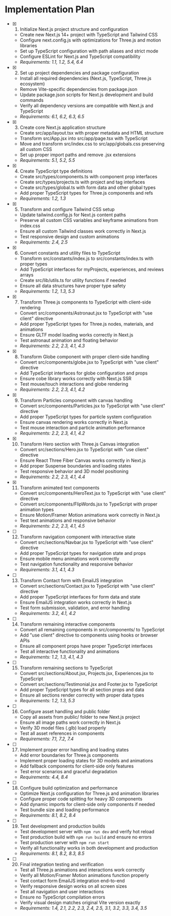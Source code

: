 # Implementation Plan

- [x] 1. Initialize Next.js project structure and configuration

  - Create new Next.js 14+ project with TypeScript and Tailwind CSS
  - Configure next.config.js with optimizations for Three.js and motion libraries
  - Set up TypeScript configuration with path aliases and strict mode
  - Configure ESLint for Next.js and TypeScript compatibility
  - _Requirements: 1.1, 1.2, 5.4, 6.4_

- [x] 2. Set up project dependencies and package configuration

  - Install all required dependencies (Next.js, TypeScript, Three.js ecosystem)
  - Remove Vite-specific dependencies from package.json
  - Update package.json scripts for Next.js development and build commands
  - Verify all dependency versions are compatible with Next.js and TypeScript
  - _Requirements: 6.1, 6.2, 6.3, 6.5_

- [x] 3. Create core Next.js application structure

  - Create src/app/layout.tsx with proper metadata and HTML structure
  - Transform src/App.jsx into src/app/page.tsx with TypeScript
  - Move and transform src/index.css to src/app/globals.css preserving all custom CSS
  - Set up proper import paths and remove .jsx extensions
  - _Requirements: 5.1, 5.2, 5.5_

- [x] 4. Create TypeScript type definitions

  - Create src/types/components.ts with component prop interfaces
  - Create src/types/projects.ts with project and tag interfaces
  - Create src/types/global.ts with form data and other global types
  - Add proper TypeScript types for Three.js components and refs
  - _Requirements: 1.2, 1.3_

- [x] 5. Transform and configure Tailwind CSS setup

  - Update tailwind.config.js for Next.js content paths
  - Preserve all custom CSS variables and keyframe animations from index.css
  - Ensure all custom Tailwind classes work correctly in Next.js
  - Test responsive design and custom animations
  - _Requirements: 2.4, 2.5_

- [x] 6. Convert constants and utility files to TypeScript

  - Transform src/constants/index.js to src/constants/index.ts with proper types
  - Add TypeScript interfaces for myProjects, experiences, and reviews arrays
  - Create src/lib/utils.ts for utility functions if needed
  - Ensure all data structures have proper type safety
  - _Requirements: 1.2, 1.3, 5.3_

- [x] 7. Transform Three.js components to TypeScript with client-side rendering

  - Convert src/components/Astronaut.jsx to TypeScript with "use client" directive
  - Add proper TypeScript types for Three.js nodes, materials, and animations
  - Ensure GLTF model loading works correctly in Next.js
  - Test astronaut animation and floating behavior
  - _Requirements: 2.2, 2.3, 4.1, 4.3_

- [x] 8. Transform Globe component with proper client-side handling

  - Convert src/components/globe.jsx to TypeScript with "use client" directive
  - Add TypeScript interfaces for globe configuration and props
  - Ensure cobe library works correctly with Next.js SSR
  - Test mouse/touch interactions and globe rendering
  - _Requirements: 2.2, 2.3, 4.1, 4.2_

- [x] 9. Transform Particles component with canvas handling

  - Convert src/components/Particles.jsx to TypeScript with "use client" directive
  - Add proper TypeScript types for particle system configuration
  - Ensure canvas rendering works correctly in Next.js
  - Test mouse interaction and particle animation performance
  - _Requirements: 2.2, 2.3, 4.1, 4.2_

- [x] 10. Transform Hero section with Three.js Canvas integration

  - Convert src/sections/Hero.jsx to TypeScript with "use client" directive
  - Ensure React Three Fiber Canvas works correctly in Next.js
  - Add proper Suspense boundaries and loading states
  - Test responsive behavior and 3D model positioning
  - _Requirements: 2.2, 2.3, 4.1, 4.4_

- [x] 11. Transform animated text components

  - Convert src/components/HeroText.jsx to TypeScript with "use client" directive
  - Convert src/components/FlipWords.jsx to TypeScript with proper animation types
  - Ensure Motion/Framer Motion animations work correctly in Next.js
  - Test text animations and responsive behavior
  - _Requirements: 2.2, 2.3, 4.1, 4.5_

- [ ] 12. Transform navigation component with interactive state

  - Convert src/sections/Navbar.jsx to TypeScript with "use client" directive
  - Add proper TypeScript types for navigation state and props
  - Ensure mobile menu animations work correctly
  - Test navigation functionality and responsive behavior
  - _Requirements: 3.1, 4.1, 4.3_

- [ ] 13. Transform Contact form with EmailJS integration

  - Convert src/sections/Contact.jsx to TypeScript with "use client" directive
  - Add proper TypeScript interfaces for form data and state
  - Ensure EmailJS integration works correctly in Next.js
  - Test form submission, validation, and error handling
  - _Requirements: 3.2, 4.1, 4.2_

- [ ] 14. Transform remaining interactive components

  - Convert all remaining components in src/components/ to TypeScript
  - Add "use client" directive to components using hooks or browser APIs
  - Ensure all component props have proper TypeScript interfaces
  - Test all interactive functionality and animations
  - _Requirements: 1.2, 1.3, 4.1, 4.3_

- [ ] 15. Transform remaining sections to TypeScript

  - Convert src/sections/About.jsx, Projects.jsx, Experiences.jsx to TypeScript
  - Convert src/sections/Testimonial.jsx and Footer.jsx to TypeScript
  - Add proper TypeScript types for all section props and data
  - Ensure all sections render correctly with proper data types
  - _Requirements: 1.2, 1.3, 5.3_

- [ ] 16. Configure asset handling and public folder

  - Copy all assets from public/ folder to new Next.js project
  - Ensure all image paths work correctly in Next.js
  - Verify 3D model files (.glb) load properly
  - Test all asset references in components
  - _Requirements: 7.1, 7.2, 7.4_

- [ ] 17. Implement proper error handling and loading states

  - Add error boundaries for Three.js components
  - Implement proper loading states for 3D models and animations
  - Add fallback components for client-side only features
  - Test error scenarios and graceful degradation
  - _Requirements: 4.4, 8.4_

- [ ] 18. Configure build optimization and performance

  - Optimize Next.js configuration for Three.js and animation libraries
  - Configure proper code splitting for heavy 3D components
  - Add dynamic imports for client-side only components if needed
  - Test bundle size and loading performance
  - _Requirements: 8.1, 8.2, 8.4_

- [ ] 19. Test development and production builds

  - Test development server with `npm run dev` and verify hot reload
  - Test production build with `npm run build` and ensure no errors
  - Test production server with `npm run start`
  - Verify all functionality works in both development and production
  - _Requirements: 8.1, 8.2, 8.3, 8.5_

- [ ] 20. Final integration testing and verification
  - Test all Three.js animations and interactions work correctly
  - Verify all Motion/Framer Motion animations function properly
  - Test contact form EmailJS integration end-to-end
  - Verify responsive design works on all screen sizes
  - Test all navigation and user interactions
  - Ensure no TypeScript compilation errors
  - Verify visual design matches original Vite version exactly
  - _Requirements: 1.4, 2.1, 2.2, 2.3, 2.4, 2.5, 3.1, 3.2, 3.3, 3.4, 3.5_
